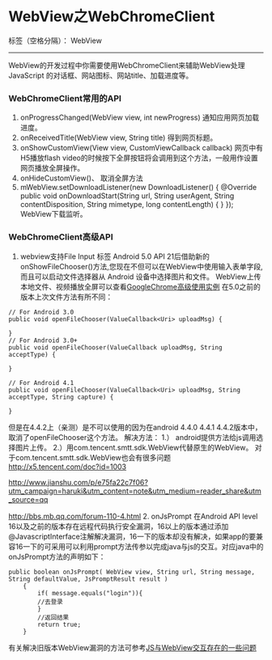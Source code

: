 ﻿# WebView之WebChromeClient

标签（空格分隔）： WebView

-------
WebView的开发过程中你需要使用WebChromeClient来辅助WebView处理 JavaScript 的对话框、网站图标、网站title、加载进度等。

### WebChromeClient常用的API

 1. onProgressChanged(WebView view, int newProgress)
    通知应用网页加载进度。
 2. onReceivedTitle(WebView view, String title)
    得到网页标题。
 3. onShowCustomView(View view, CustomViewCallback callback)
    网页中有H5播放flash video的时候按下全屏按钮将会调用到这个方法，一般用作设置网页播放全屏操作。
 4. onHideCustomView()、
    取消全屏方法
 5. mWebView.setDownloadListener(new DownloadListener() {
    @Override
    public void onDownloadStart(String url, String userAgent, String contentDisposition, String mimetype, long contentLength) {
    }
});
WebView下载监听。

### WebChromeClient高级API
 1. webview支持File Input 标签
Android 5.0 API 21后借助新的onShowFileChooser()方法,您现在不但可以在WebView中使用输入表单字段,而且可以启动文件选择器从 Android 设备中选择图片和文件。
WebView上传本地文件、视频播放全屏可以查看[GoogleChrome高级使用实例][1]
在5.0之前的版本上次文件方法有所不同：
```
// For Android 3.0
public void openFileChooser(ValueCallback<Uri> uploadMsg) {
    
}
// For Android 3.0+
public void openFileChooser(ValueCallback uploadMsg, String acceptType) {
    
}

// For Android 4.1
public void openFileChooser(ValueCallback<Uri> uploadMsg, String acceptType, String capture) {

}
```
但是在4.4.2上（亲测）是不可以使用的因为在android 4.4.0 4.4.1 4.4.2版本中，取消了openFileChooser这个方法。
解决方法：
1.） android提供方法给js调用选择图片上传。
2.）用com.tencent.smtt.sdk.WebView代替原生的WebView。
对于com.tencent.smtt.sdk.WebView也会有很多问题 http://x5.tencent.com/doc?id=1003

http://www.jianshu.com/p/e75fa22c7f06?utm_campaign=haruki&utm_content=note&utm_medium=reader_share&utm_source=qq

http://bbs.mb.qq.com/forum-110-4.html
2. onJsPrompt
在Android API level 16以及之前的版本存在远程代码执行安全漏洞，16以上的版本通过添加@JavascriptInterface注解解决漏洞，16一下的版本却没有解决，如果app的要兼容16一下的可采用可以利用prompt方法传参以完成java与js的交互。对应java中的onJsPrompt方法的声明如下：
```
public boolean onJsPrompt( WebView view, String url, String message, String defaultValue, JsPromptResult result )
    {
        if( message.equals("login")){
        //去登录  
        }
        //返回结果
        return true;
    }
```
有关解决旧版本WebView漏洞的方法可参考[JS与WebView交互存在的一些问题][2]


  [1]: https://github.com/GoogleChrome/chromium-webview-samples
  [2]: http://www.jianshu.com/p/93cea79a2443